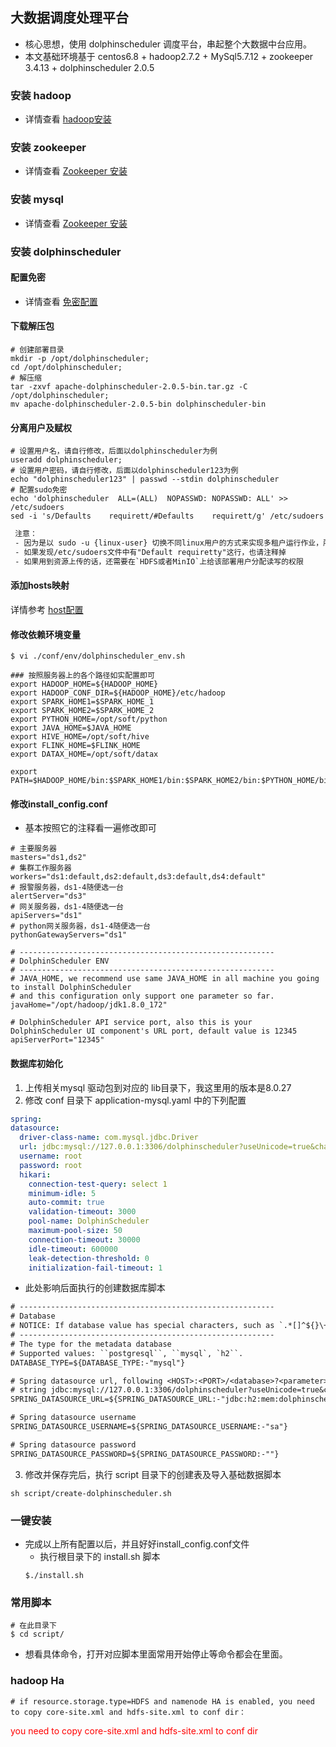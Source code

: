 ## 大数据调度处理平台
* 核心思想，使用 dolphinscheduler 调度平台，串起整个大数据中台应用。
* 本文基础环境基于 centos6.8 + hadoop2.7.2 + MySql5.7.12 + zookeeper 3.4.13 + dolphinscheduler 2.0.5

### 安装 hadoop
* 详情查看 [hadoop安装](../hadoop/%E5%AE%89%E8%A3%85%E6%96%87%E6%A1%A3.md)

### 安装 zookeeper
* 详情查看 [Zookeeper 安装](../zookeeper/zookeeper%E5%AE%89%E8%A3%85.md)

### 安装 mysql
* 详情查看 [Zookeeper 安装](./%E6%90%AD%E5%BB%BA%E5%A4%A7%E6%95%B0%E6%8D%AE%E8%B0%83%E5%BA%A6%E5%A4%84%E7%90%86%E5%B9%B3%E5%8F%B0.md)

### 安装 dolphinscheduler
#### 配置免密
* 详情查看 [免密配置](../hbase/ssh%E5%85%8D%E5%AF%86.md)

#### 下载解压包
```shell
# 创建部署目录
mkdir -p /opt/dolphinscheduler;
cd /opt/dolphinscheduler;
# 解压缩
tar -zxvf apache-dolphinscheduler-2.0.5-bin.tar.gz -C /opt/dolphinscheduler;
mv apache-dolphinscheduler-2.0.5-bin dolphinscheduler-bin
```

#### 分离用户及赋权
```shell
# 设置用户名，请自行修改，后面以dolphinscheduler为例
useradd dolphinscheduler;
# 设置用户密码，请自行修改，后面以dolphinscheduler123为例
echo "dolphinscheduler123" | passwd --stdin dolphinscheduler
# 配置sudo免密
echo 'dolphinscheduler  ALL=(ALL)  NOPASSWD: NOPASSWD: ALL' >> /etc/sudoers
sed -i 's/Defaults    requirett/#Defaults    requirett/g' /etc/sudoers
```
```txt
 注意：
 - 因为是以 sudo -u {linux-user} 切换不同linux用户的方式来实现多租户运行作业，所以部署用户需要有 sudo 权限，而且是免密的。
 - 如果发现/etc/sudoers文件中有"Default requiretty"这行，也请注释掉
 - 如果用到资源上传的话，还需要在`HDFS或者MinIO`上给该部署用户分配读写的权限
```

#### 添加hosts映射
详情参考 [host配置](../host%E9%85%8D%E7%BD%AE.md)

#### 修改依赖环境变量
```shell
$ vi ./conf/env/dolphinscheduler_env.sh

### 按照服务器上的各个路径如实配置即可
export HADOOP_HOME=${HADOOP_HOME}
export HADOOP_CONF_DIR=${HADOOP_HOME}/etc/hadoop
export SPARK_HOME1=$SPARK_HOME_1
export SPARK_HOME2=$SPARK_HOME_2
export PYTHON_HOME=/opt/soft/python
export JAVA_HOME=$JAVA_HOME
export HIVE_HOME=/opt/soft/hive
export FLINK_HOME=$FLINK_HOME
export DATAX_HOME=/opt/soft/datax

export PATH=$HADOOP_HOME/bin:$SPARK_HOME1/bin:$SPARK_HOME2/bin:$PYTHON_HOME/bin:$JAVA_HOME/bin:$HIVE_HOME/bin:$FLINK_HOME/bin:$DATAX_HOME/bin:$PATH
```

#### 修改install_config.conf
* 基本按照它的注释看一遍修改即可
```apacheconf
# 主要服务器
masters="ds1,ds2"
# 集群工作服务器
workers="ds1:default,ds2:default,ds3:default,ds4:default"
# 报警服务器，ds1-4随便选一台
alertServer="ds3"
# 网关服务器，ds1-4随便选一台
apiServers="ds1"
# python网关服务器，ds1-4随便选一台
pythonGatewayServers="ds1"

# ---------------------------------------------------------
# DolphinScheduler ENV
# ---------------------------------------------------------
# JAVA_HOME, we recommend use same JAVA_HOME in all machine you going to install DolphinScheduler
# and this configuration only support one parameter so far.
javaHome="/opt/hadoop/jdk1.8.0_172"

# DolphinScheduler API service port, also this is your DolphinScheduler UI component's URL port, default value is 12345
apiServerPort="12345"
```

#### 数据库初始化
1. 上传相关mysql 驱动包到对应的 lib目录下，我这里用的版本是8.0.27
2. 修改 conf 目录下 application-mysql.yaml 中的下列配置
  ```yml
  spring:
  datasource:
    driver-class-name: com.mysql.jdbc.Driver
    url: jdbc:mysql://127.0.0.1:3306/dolphinscheduler?useUnicode=true&characterEncoding=UTF-8
    username: root
    password: root
    hikari:
      connection-test-query: select 1
      minimum-idle: 5
      auto-commit: true
      validation-timeout: 3000
      pool-name: DolphinScheduler
      maximum-pool-size: 50
      connection-timeout: 30000
      idle-timeout: 600000
      leak-detection-threshold: 0
      initialization-fail-timeout: 1
  ```
  * 此处影响后面执行的创建数据库脚本
  ``` txt
  # ---------------------------------------------------------
  # Database
  # NOTICE: If database value has special characters, such as `.*[]^${}\+?|()@#&`, Please add prefix `\` for escaping.
  # ---------------------------------------------------------
  # The type for the metadata database
  # Supported values: ``postgresql``, ``mysql`, `h2``.
  DATABASE_TYPE=${DATABASE_TYPE:-"mysql"}

  # Spring datasource url, following <HOST>:<PORT>/<database>?<parameter> format, If you using mysql, you could use jdbc
  # string jdbc:mysql://127.0.0.1:3306/dolphinscheduler?useUnicode=true&characterEncoding=UTF-8 as example
  SPRING_DATASOURCE_URL=${SPRING_DATASOURCE_URL:-"jdbc:h2:mem:dolphinscheduler;MODE=MySQL;DB_CLOSE_DELAY=-1;DATABASE_TO_LOWER=true"}

  # Spring datasource username
  SPRING_DATASOURCE_USERNAME=${SPRING_DATASOURCE_USERNAME:-"sa"}

  # Spring datasource password
  SPRING_DATASOURCE_PASSWORD=${SPRING_DATASOURCE_PASSWORD:-""}
  ```
3. 修改并保存完后，执行 script 目录下的创建表及导入基础数据脚本
```shell
sh script/create-dolphinscheduler.sh
```

### 一键安装
* 完成以上所有配置以后，并且好好install_config.conf文件
  * 执行根目录下的 install.sh 脚本
  ```shell
  $./install.sh
  ```

### 常用脚本
```shell
# 在此目录下
$ cd script/
```
* 想看具体命令，打开对应脚本里面常用开始停止等命令都会在里面。


### hadoop Ha
```
# if resource.storage.type=HDFS and namenode HA is enabled, you need to copy core-site.xml and hdfs-site.xml to conf dir：
```
<font color=red>you need to copy core-site.xml and hdfs-site.xml to conf dir</font>
